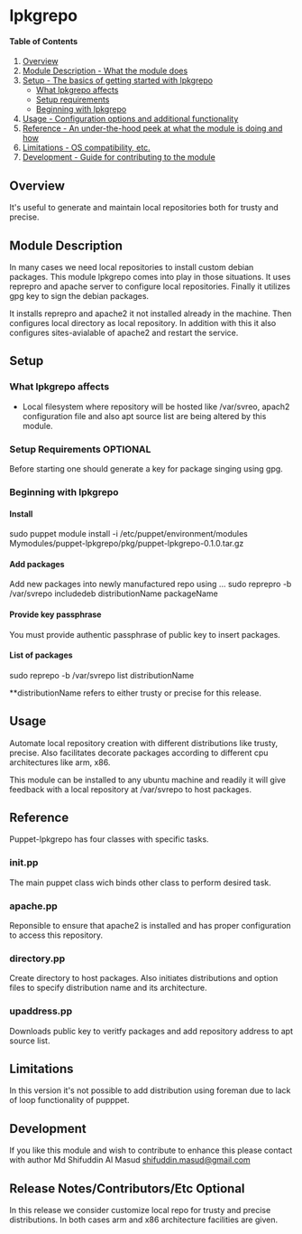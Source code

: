 # lpkgrepo

#### Table of Contents

1. [Overview](#overview)
2. [Module Description - What the module does](#module-description)
3. [Setup - The basics of getting started with lpkgrepo](#setup)
    * [What lpkgrepo affects](#what-lpkgrepo-affects)
    * [Setup requirements](#setup-requirements)
    * [Beginning with lpkgrepo](#beginning-with-lpkgrepo)
4. [Usage - Configuration options and additional functionality](#usage)
5. [Reference - An under-the-hood peek at what the module is doing and how](#reference)
5. [Limitations - OS compatibility, etc.](#limitations)
6. [Development - Guide for contributing to the module](#development)

## Overview

It's useful to generate and maintain local repositories both for trusty and precise.

## Module Description

In many cases we need local repositories to install custom debian packages. This module lpkgrepo comes into play in those situations. It uses reprepro and apache server to configure local repositories. Finally it utilizes gpg key to sign the debian packages. 

It installs reprepro and apache2 it not installed already in the machine. Then configures local directory as local repository. In addition with this it also configures sites-avialable of apache2 and restart the service. 

## Setup

### What lpkgrepo affects

* Local filesystem where repository will be hosted like /var/svreo, apach2 configuration file and also apt source list are being altered by this module.

### Setup Requirements **OPTIONAL**

Before starting one should generate a key for package singing using gpg.

### Beginning with lpkgrepo

#### Install
sudo puppet module install -i /etc/puppet/environment/modules Mymodules/puppet-lpkgrepo/pkg/puppet-lpkgrepo-0.1.0.tar.gz
#### Add packages
Add new packages into newly manufactured repo using ... sudo reprepro -b /var/svrepo includedeb distributionName packageName
#### Provide key passphrase
You must provide authentic passphrase of public key to insert packages.
#### List of packages
sudo reprepo -b /var/svrepo list distributionName  

**distributionName refers to either trusty or precise for this release.
## Usage

Automate local repository creation with different distributions like trusty, precise. Also facilitates decorate packages according to different cpu architectures like arm, x86.

This module can be installed to any ubuntu machine and readily it will give feedback with a local repository at /var/svrepo to host packages.

## Reference

Puppet-lpkgrepo has four classes with specific tasks. 
### init.pp 
The main puppet class wich binds other class to perform desired task.
### apache.pp
Reponsible to ensure that apache2 is installed and has proper configuration to access this repository.
### directory.pp
Create directory to host packages. Also initiates distributions and option files to specify distribution name and its architecture.
### upaddress.pp
Downloads public key to veritfy packages and add repository address to apt source list.

## Limitations

In this version it's not possible to add distribution using foreman due to lack of loop functionality of pupppet.

## Development

If you like this module and wish to contribute to enhance this please contact with author Md Shifuddin Al Masud <shifuddin.masud@gmail.com>

## Release Notes/Contributors/Etc **Optional**

In this release we consider customize local repo for trusty and precise distributions. In both cases arm and x86 architecture facilities are given. 
